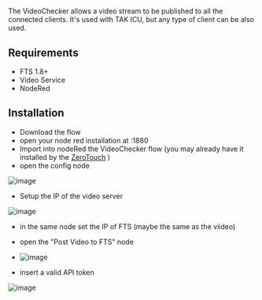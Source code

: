 # 
The VideoChecker allows a video stream to be published to all the connected clients. It's used with TAK ICU, but any type of client can be also used.

## Requirements
- FTS 1.8+
- Video Service
- NodeRed

## Installation

- Download the flow
- open your node red installation at <YOURIP>:1880
- Import into nodeRed the VideoChecker flow (you may already have it installed by the [ZeroTouch](https://github.com/FreeTAKTeam/FreeTAKServer-User-Docs/blob/main/docs/docs/Installation/Ansible/ZeroTouchInstall.md) )
- open the config node

![image](https://user-images.githubusercontent.com/60719165/167701401-87cb0df7-c256-4d2b-b44e-be7b1ed59e93.png)

- Setup the IP of the video server 
 
![image](https://user-images.githubusercontent.com/60719165/167701322-46eb1def-cad0-48ed-9d25-872751a38bd0.png)

- in the same node set the IP of FTS (maybe the same as the viideo)
- open the "Post Video to FTS" node

- ![image](https://user-images.githubusercontent.com/60719165/167701564-ab16cf03-c20a-4dfb-a05d-b283bc6d00b9.png)

- insert a valid API token

![image](https://user-images.githubusercontent.com/60719165/167701159-fb6e9998-08cf-4251-b5f4-5437832528e8.png)

